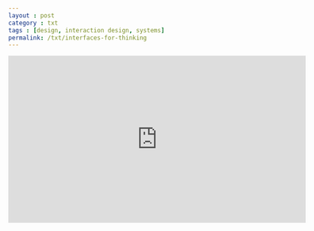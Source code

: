```yaml
---
layout : post
category : txt
tags : [design, interaction design, systems]
permalink: /txt/interfaces-for-thinking
---
```


<iframe src="http://player.vimeo.com/video/67076984?title=0&amp;byline=0&amp;portrait=0" width="600" height="338" frameborder="0" > </iframe>